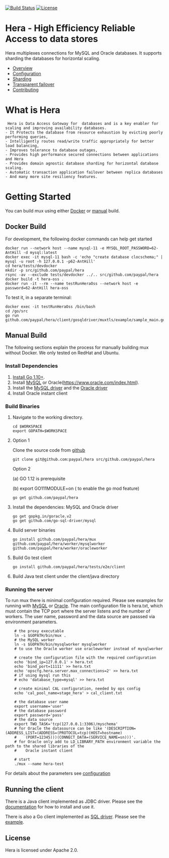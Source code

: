 [![Build Status](https://travis-ci.org/paypal/hera.svg?branch=master)](https://travis-ci.org/paypal/hera)
[![License](http://img.shields.io/:license-Apache%202-blue.svg)](http://www.apache.org/licenses/LICENSE-2.0.txt)
# Hera - High Efficiency Reliable Access to data stores

Hera multiplexes connections for MySQL and 
Oracle databases.  It supports sharding the databases for horizontal scaling.

  * [Overview](docs/overview.md)
  * [Configuration](docs/configuration.md)
  * [Sharding](docs/sharding.md)
  * [Transparent failover](docs/taf.md)
  * [Contributing](docs/contributing.md)

# What is Hera
  
     Hera is Data Access Gateway for  databases and is a key enabler for scaling and improving availability databases. 
    - It Protects the database from resource exhaustion by evicting poorly performing queries,
    - Intelligently routes read/write traffic appropriately for better load balancing,
    - Improves tolerance to database outages,
    - Provides high performance secured connections between applications and Hera
    - Provides domain agnostic database sharding for horizontal database scaling.
    - Automatic transaction application failover between replica databases
    - And many more site resiliency features.

# Getting Started

You can build mux using either [Docker](#docker-build) or [manual](#manual-build) build.

## Docker Build

For development, the following docker commands can help get started

    docker run --network host --name mysql-11 -e MYSQL_ROOT_PASSWORD=62-AntHill -d mysql:latest
    docker exec -it mysql-11 bash -c 'echo "create database clocschema;" | mysql -u root -h 127.0.0.1 -p62-AntHill'
    cd hera/tests/devdocker
    mkdir -p src/github.com/paypal/hera
    rsync -av --exclude tests/devdocker ../.. src/github.com/paypal/hera
    docker build -t hera-oss .
    docker run -it --rm --name testRunHeraOss --network host -e password=62-AntHill hera-oss

To test it, in a separate terminal:

    docker exec -it testRunHeraOss /bin/bash
    cd /go/src
    go run github.com/paypal/hera/client/gosqldriver/muxtls/example/sample_main.go

## Manual Build

The following sections explain the process for manually building mux without Docker. We only tested on RedHat and Ubuntu.

### Install Dependencies

1.  [Install Go 1.10+](http://golang.org/doc/install).
2.  Install [MySQL](http://dev.mysql.com/downloads/mysql) or Oracle(https://www.oracle.com/index.html).
3.  Install the [MySQL driver](github.com/go-sql-driver/mysql) and the [Oracle driver](https://github.com/go-goracle/goracle)
3.  Install Oracle instant client     
    
### Build Binaries

1.  Navigate to the working directory.
    ```
    cd $WORKSPACE
    export GOPATH=$WORKSPACE
    ```
2. Option 1 

    Clone the source code from [github](https://github.com/paypal/hera)
    ```
    git clone git@github.com:paypal/hera src/github.com/paypal/hera
    ```
    Option 2
    
    (a) GO 1.12 is prerequisite 
    
    (b) export GO111MODULE=on ( to enable the go mod feature)
    ```
    go get github.com/paypal/hera
    ```
3.  Install the dependencies: MySQL and Oracle driver
    ```
    go get gopkg.in/goracle.v2
    go get github.com/go-sql-driver/mysql
    ```
4.  Build server binaries
    ```
    go install github.com/paypal/hera/mux github.com/paypal/hera/worker/mysqlworker github.com/paypal/hera/worker/oracleworker
    ```
5.  Build Go test client
    ```
    go install github.com/paypal/hera/tests/e2e/client
    ```
6.  Build Java test client under the client/java directory
    
### Running the server

To run mux there is minimal configuration required. Please see examples for running with [MySQL](https://github.com/paypal/hera/tree/master/tests/e2e/srvmysql) or [Oracle](https://github.com/paypal/hera/tree/master/tests/e2e/srvoracle).
The main configuration file is hera.txt, which must contain the TCP port where the server listens and the number of workers. The user name, password and the data source are passsed via environment parameters.
```    
    # the proxy executable
    ln -s $GOPATH/bin/mux .
    # the MySQL worker
    ln -s $GOPATH/bin/mysqlworker mysqlworker
    # to use the Oracle worker use oracleworker instead of mysqlworker 

    # create the configuration file with the required configuration
    echo 'bind_ip=127.0.0.1' > hera.txt
    echo 'bind_port=11111' >> hera.txt
    echo 'opscfg.hera.server.max_connections=2' >> hera.txt
    # if using mysql run this
    # echo 'database_type=mysql' >> hera.txt

    # create minimal CAL configuration, needed by ops config
    echo 'cal_pool_name=stage_hera' > cal_client.txt
    
    # the database user name
    export username='user'
    # the database password
    export password='pass'
    # the data source
    export TWO_TASK='tcp(127.0.0.1:3306)/myschema'
    # for Oracle the datasource can be like '(DESCRIPTION=(ADDRESS_LIST=(ADDRESS=(PROTOCOL=tcp)(HOST=hostname)
    #    (PORT=12345)))(CONNECT_DATA=(SERVICE_NAME=sn)))'. 
    # for Oracle only add to LD_LIBRARY_PATH environment variable the path to the shared libraries of the 
    #    Oracle instant client 
	
    # start
    ./mux --name hera-test
```    
For details about the parameters see [configuration](docs/configuration.md)

## Running the client

There is a Java client implemented as JDBC driver. Please see the [documentation](https://github.com/paypal/hera/tree/master/client/java) for how to install and use it.

There is also a Go client implemented as [SQL driver](client/gosqldriver). Please see the [example](tests/e2e/client).

## License

Hera is licensed under Apache 2.0.

